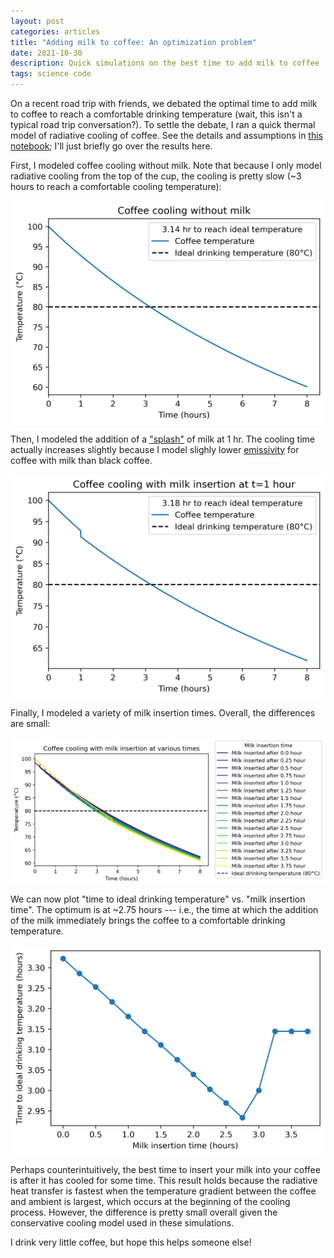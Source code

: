 ```yaml
---
layout: post
categories: articles
title: "Adding milk to coffee: An optimization problem"
date: 2021-10-30
description: Quick simulations on the best time to add milk to coffee
tags: science code
---
```


On a recent road trip with friends, we debated the optimal time to add 
milk to coffee to reach a comfortable drinking temperature
(wait, this isn't a typical road trip conversation?).
To settle the debate, I ran a quick thermal model of radiative cooling of coffee.
See the details and assumptions in [this notebook](https://github.com/petermattia/coffee-and-milk-cooling/blob/main/coffee_cup_cooling.ipynb); I'll just briefly go over the results here.

First, I modeled coffee cooling without milk.
Note that because I only model radiative cooling from the top of the cup,
the cooling is pretty slow (~3 hours to reach a comfortable cooling temperature):
<p>
<img src="/img/coffee_and_milk/coffee_no_milk.png" style="display:block; margin-left: auto; margin-right: auto;">
</p>

Then, I modeled the addition of a ["splash"](https://www.mirror.co.uk/news/uk-news/experts-reveal-difference-between-splash-12398376) of milk at 1 hr. The cooling time actually increases slightly
because I model slighly lower [emissivity](https://en.wikipedia.org/wiki/Emissivity)
for coffee with milk than black coffee.
<p>
<img src="/img/coffee_and_milk/coffee_withmilk_1hr.png" style="display:block; margin-left: auto; margin-right: auto;">
</p>

Finally, I modeled a variety of milk insertion times. Overall, the differences are small:
<p>
<img src="/img/coffee_and_milk/coffee_withmilk_alltimes.png" style="display:block; margin-left: auto; margin-right: auto;">
</p>

We can now plot "time to ideal drinking temperature" vs. "milk insertion time".
The optimum is at ~2.75 hours --- i.e., the time at which the addition of the 
milk immediately brings the coffee to a comfortable drinking temperature.

<p>
<img src="/img/coffee_and_milk/t_ideal_vs_t_insertion.png" style="display:block; margin-left: auto; margin-right: auto;">
</p>

Perhaps counterintuitively, the best time to insert your milk into your coffee is after it has cooled for some time. This result holds because the radiative heat transfer is fastest when the temperature gradient between the coffee and ambient is largest, which occurs at the beginning of the cooling process.
However, the difference is pretty small overall given the conservative cooling model used in these simulations.

I drink very little coffee, but hope this helps someone else!
